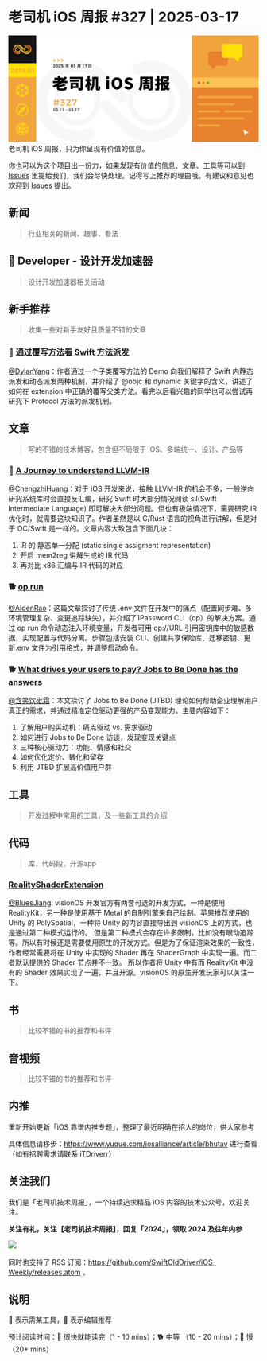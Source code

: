 # 老司机 iOS 周报 #327 | 2025-03-17

![ios-weekly](https://github.com/SwiftOldDriver/iOS-Weekly/blob/master/assets/weekly-header/327.jpg?raw=true)
老司机 iOS 周报，只为你呈现有价值的信息。

你也可以为这个项目出一份力，如果发现有价值的信息、文章、工具等可以到 [Issues](https://github.com/SwiftOldDriver/iOS-Weekly/issues) 里提给我们，我们会尽快处理。记得写上推荐的理由哦。有建议和意见也欢迎到 [Issues](https://github.com/SwiftOldDriver/iOS-Weekly/issues) 提出。

## 新闻

> 行业相关的新闻、趣事、看法

##  Developer - 设计开发加速器

> 设计开发加速器相关活动

## 新手推荐

> 收集一些对新手友好且质量不错的文章

### 🐎 [通过覆写方法看 Swift 方法派发](https://blog.rakuyoo.top/swift-method-dispatch-via-overriding/)

[@DylanYang](https://github.com/Dylan19Yang)：作者通过一个子类覆写方法的 Demo 向我们解释了 Swift 内静态派发和动态派发两种机制，并介绍了 @objc 和 dynamic 关键字的含义，讲述了如何在 extension 中正确的覆写父类方法。看完以后看兴趣的同学也可以尝试再研究下 Protocol 方法的派发机制。

## 文章

> 写的不错的技术博客，包含但不局限于 iOS、多端统一、设计、产品等

### 🐢 [A Journey to understand LLVM-IR](https://un-devs.github.io/low-level-exploration/journey-to-understanding-llvm-ir/)

[@ChengzhiHuang](https://github.com/ChengzhiHuang)：对于 iOS 开发来说，接触 LLVM-IR 的机会不多，一般逆向研究系统库时会直接反汇编，研究 Swift 时大部分情况阅读 sil(Swift Intermediate Language) 即可解决大部分问题。但也有极端情况下，需要研究 IR 优化时，就需要这块知识了。作者虽然是以 C/Rust 语言的视角进行讲解，但是对于 OC/Swift 是一样的。文章内容大致包含下面几块：

1. IR 的 静态单一分配 (static single assigment representation)
2. 开启 mem2reg 讲解生成的 IR 代码
3. 再对比 x86 汇编与 IR 代码的对应

### 🐕 [op run](https://nshipster.com/1password-cli/)

[@AidenRao](https://weibo.com/AidenRao)：这篇文章探讨了传统 .env 文件在开发中的痛点（配置同步难、多环境管理复杂、变更追踪缺失），并介绍了1Password CLI（op）的解决方案。通过 op run 命令动态注入环境变量，开发者可用 op://URL 引用密钥库中的敏感数据，实现配置与代码分离。步骤包括安装 CLI、创建共享保险库、迁移密钥、更新.env 文件为引用格式，并调整启动命令。

### 🐕 [What drives your users to pay? Jobs to Be Done has the answers](https://www.revenuecat.com/blog/growth/what-drives-users-to-pay-jobs-to-be-done/)

[@含笑饮砒霜](https://weibo.com/chinafishnews/)：本文探讨了 Jobs to Be Done (JTBD) 理论如何帮助企业理解用户真正的需求，并通过精准定位驱动更强的产品变现能力。主要内容如下：

1. 了解用户购买动机：痛点驱动 vs. 需求驱动
2. 如何进行 Jobs to Be Done 访谈，发现变现关键点
3. 三种核心驱动力：功能、情感和社交
4. 如何优化定价、转化和留存
5. 利用 JTBD 扩展高价值用户群


## 工具

> 开发过程中常用的工具，及一些新工具的介绍

## 代码

> 库，代码段，开源app

### [RealityShaderExtension](https://github.com/XanderXu/RealityShaderExtension)

[@BluesJiang](https://github.com/BluesJiang): visionOS 开发官方有两套可选的开发方式，一种是使用 RealityKit，另一种是使用基于 Metal 的自制引擎来自己绘制。苹果推荐使用的 Unity 的 PolySpatial，一种将 Unity 的内容直接导出到 visionOS 上的方式，也是通过第二种模式运行的。
但是第二种模式会存在许多限制，比如没有眼动追踪等。所以有时候还是需要使用原生的开发方式。但是为了保证渲染效果的一致性，作者经常需要将在 Unity 中实现的 Shader 再在 ShaderGraph 中实现一遍。而二者默认提供的 Shader 节点并不一致。
所以作者将 Unity 中有而 RealityKit 中没有的 Shader 效果实现了一遍，并且开源。visionOS 的原生开发玩家可以关注一下。

## 书

> 比较不错的书的推荐和书评

## 音视频

> 比较不错的书的推荐和书评

## 内推

重新开始更新「iOS 靠谱内推专题」，整理了最近明确在招人的岗位，供大家参考

具体信息请移步：https://www.yuque.com/iosalliance/article/bhutav 进行查看（如有招聘需求请联系 iTDriverr）

## 关注我们

我们是「老司机技术周报」，一个持续追求精品 iOS 内容的技术公众号，欢迎关注。

**关注有礼，关注【老司机技术周报】，回复「2024」，领取 2024 及往年内参**

![](https://github.com/SwiftOldDriver/iOS-Weekly/blob/master/assets/qrcode_for_wechat.jpg?raw=true)

同时也支持了 RSS 订阅：https://github.com/SwiftOldDriver/iOS-Weekly/releases.atom 。

## 说明

🚧 表示需某工具，🌟 表示编辑推荐

预计阅读时间：🐎 很快就能读完（1 - 10 mins）；🐕 中等 （10 - 20 mins）；🐢 慢（20+ mins）
